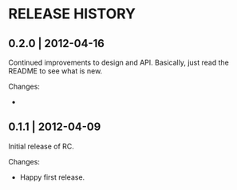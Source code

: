 # RELEASE HISTORY

## 0.2.0 | 2012-04-16

Continued improvements to design and API. Basically,
just read the README to see what is new.

Changes:

* 


## 0.1.1 | 2012-04-09

Initial release of RC. 

Changes:

* Happy first release.

